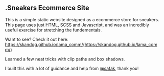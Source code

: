 ## .Sneakers Ecommerce Site

This is a simple static website designed as a ecommerce store for sneakers. This page uses just HTML, SCSS and Javascript, and was an incredibly useful exercise for stretching the fundementals.

Want to see? Check it out here: https://skandog.github.io/lama_comm/(https://skandog.github.io/lama_comm/)

Learned a few neat tricks with clip paths and box shadows.

I built this with a lot of guidance and help from [@safak](https://github.com/safak), thank you!
